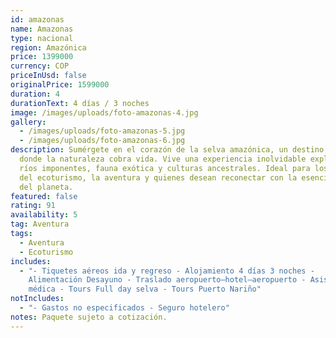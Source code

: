 ```yaml
---
id: amazonas
name: Amazonas
type: nacional
region: Amazónica
price: 1399000
currency: COP
priceInUsd: false
originalPrice: 1599000
duration: 4
durationText: 4 días / 3 noches
image: /images/uploads/foto-amazonas-4.jpg
gallery:
  - /images/uploads/foto-amazonas-5.jpg
  - /images/uploads/foto-amazonas-6.jpg
description: Sumérgete en el corazón de la selva amazónica, un destino mágico
  donde la naturaleza cobra vida. Vive una experiencia inolvidable explorando
  ríos imponentes, fauna exótica y culturas ancestrales. Ideal para los amantes
  del ecoturismo, la aventura y quienes desean reconectar con la esencia pura
  del planeta.
featured: false
rating: 91
availability: 5
tag: Aventura
tags:
  - Aventura
  - Ecoturismo
includes:
  - "- Tiquetes aéreos ida y regreso - Alojamiento 4 días 3 noches -
    Alimentación Desayuno - Traslado aeropuerto–hotel–aeropuerto - Asistencia
    médica - Tours Full day selva - Tours Puerto Nariño"
notIncludes:
  - "- Gastos no especificados - Seguro hotelero"
notes: Paquete sujeto a cotización.
---
```

